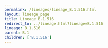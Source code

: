```yaml
---
permalink: /lineages/lineage_B.1.516.html
layout: lineage_page
title: Lineage B.1.516
redirect_to: ../lineage.html?lineage=B.1.516
lineage: B.1.516
parent: B.1
children: ['B.1.516']
---
```

